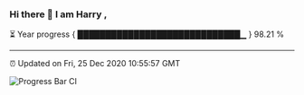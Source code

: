 ### Hi there 👋 I am Harry , 

⏳ Year progress { █████████████████████████████▁ } 98.21 %

---

⏰ Updated on Fri, 25 Dec 2020 10:55:57 GMT

![Progress Bar CI](https://github.com/duykhang68/duykhang68/workflows/Progress%20Bar%20CI/badge.svg)
